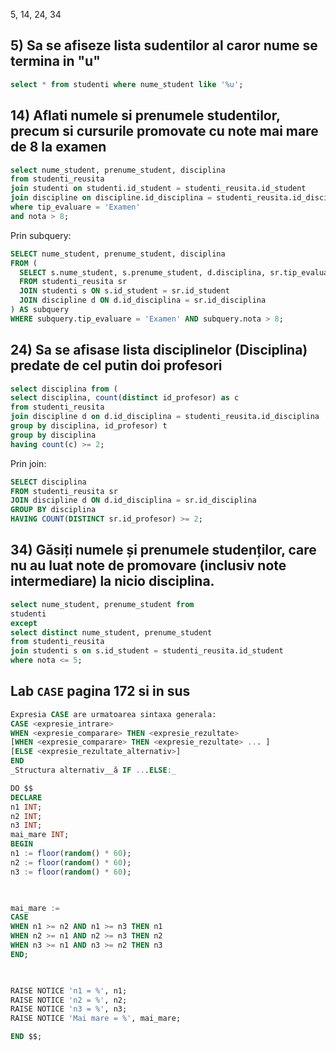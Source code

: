 5, 14, 24, 34
## 5) Sa se afiseze lista sudentilor al caror nume se termina in "u"
```sql
select * from studenti where nume_student like '%u';
```
## 14) Aflati numele si prenumele studentilor, precum si cursurile promovate cu note mai mare de 8 la examen
```sql
select nume_student, prenume_student, disciplina
from studenti_reusita
join studenti on studenti.id_student = studenti_reusita.id_student
join discipline on discipline.id_disciplina = studenti_reusita.id_disciplina
where tip_evaluare = 'Examen'
and nota > 8;
```
Prin subquery:
```sql
SELECT nume_student, prenume_student, disciplina
FROM (
  SELECT s.nume_student, s.prenume_student, d.disciplina, sr.tip_evaluare, sr.nota
  FROM studenti_reusita sr
  JOIN studenti s ON s.id_student = sr.id_student
  JOIN discipline d ON d.id_disciplina = sr.id_disciplina
) AS subquery
WHERE subquery.tip_evaluare = 'Examen' AND subquery.nota > 8;

```
## 24) Sa se afisase lista disciplinelor (Disciplina) predate de cel putin doi profesori
```sql
select disciplina from (
select disciplina, count(distinct id_profesor) as c
from studenti_reusita
join discipline d on d.id_disciplina = studenti_reusita.id_disciplina
group by disciplina, id_profesor) t
group by disciplina
having count(c) >= 2;
```
Prin join:
```sql
SELECT disciplina
FROM studenti_reusita sr
JOIN discipline d ON d.id_disciplina = sr.id_disciplina
GROUP BY disciplina
HAVING COUNT(DISTINCT sr.id_profesor) >= 2;
```
## 34)  Găsiți numele și prenumele studenților, care nu au luat note de promovare (inclusiv note intermediare) la nicio disciplina.
```sql
select nume_student, prenume_student from
studenti
except
select distinct nume_student, prenume_student
from studenti_reusita
join studenti s on s.id_student = studenti_reusita.id_student
where nota <= 5;
```


## Lab `CASE` pagina 172 si in sus
```sql
Expresia CASE are urmatoarea sintaxa generala:
CASE <expresie_intrare>
WHEN <expresie_comparare> THEN <expresie_rezultate>
[WHEN <expresie_comparare> THEN <expresie_rezultate> ... ]
[ELSE <expresie_rezultate_alternativ>]
END
_Structura alternativ__ă IF ...ELSE:_
```

```sql
DO $$
DECLARE
n1 INT;
n2 INT;
n3 INT;
mai_mare INT;
BEGIN
n1 := floor(random() * 60);
n2 := floor(random() * 60);
n3 := floor(random() * 60);

  

mai_mare :=
CASE
WHEN n1 >= n2 AND n1 >= n3 THEN n1
WHEN n2 >= n1 AND n2 >= n3 THEN n2
WHEN n3 >= n1 AND n3 >= n2 THEN n3
END;

  

RAISE NOTICE 'n1 = %', n1;
RAISE NOTICE 'n2 = %', n2;
RAISE NOTICE 'n3 = %', n3;
RAISE NOTICE 'Mai mare = %', mai_mare;

END $$;
```